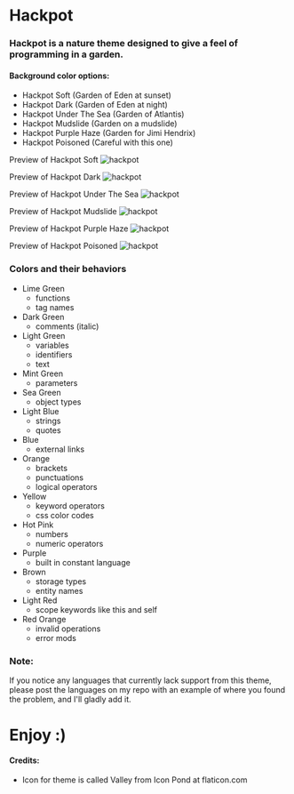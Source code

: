# Hackpot

### Hackpot is a nature theme designed to give a feel of programming in a garden.

#### Background color options:
* Hackpot Soft (Garden of Eden at sunset)
* Hackpot Dark (Garden of Eden at night)
* Hackpot Under The Sea (Garden of Atlantis)
* Hackpot Mudslide (Garden on a mudslide)
* Hackpot Purple Haze (Garden for Jimi Hendrix)
* Hackpot Poisoned (Careful with this one)

Preview of Hackpot Soft
![hackpot](https://github.com/wwmyers/hackpot/raw/master/images/hackpotsoft.png)

Preview of Hackpot Dark
![hackpot](https://github.com/wwmyers/hackpot/raw/master/images/hackpotdark.png)

Preview of Hackpot Under The Sea
![hackpot](https://github.com/wwmyers/hackpot/raw/master/images/hackpotunderthesea.png)

Preview of Hackpot Mudslide
![hackpot](https://github.com/wwmyers/hackpot/raw/master/images/hackpotmudslide.png)

Preview of Hackpot Purple Haze
![hackpot](https://github.com/wwmyers/hackpot/raw/master/images/hackpotpurplehaze.png)

Preview of Hackpot Poisoned
![hackpot](https://github.com/wwmyers/hackpot/raw/master/images/hackpotpoisoned.png)

### Colors and their behaviors

* Lime Green
  * functions
  * tag names
* Dark Green
  * comments (italic)
* Light Green
  * variables
  * identifiers
  * text
* Mint Green
  * parameters
* Sea Green
  * object types
* Light Blue
  * strings
  * quotes
* Blue
  * external links
* Orange
  * brackets
  * punctuations
  * logical operators
* Yellow
  * keyword operators
  * css color codes
* Hot Pink
  * numbers
  * numeric operators
* Purple
  * built in constant language
* Brown
  * storage types
  * entity names
* Light Red
  * scope keywords like this and self
* Red Orange
  * invalid operations
  * error mods

### Note:

If you notice any languages that currently lack support from this theme, please post the languages on my repo with an example of where you found the problem, and I'll gladly add it.

# Enjoy :)

#### Credits:

* Icon for theme is called Valley from Icon Pond at flaticon.com

<!--ctrl+shift+v to preview-->